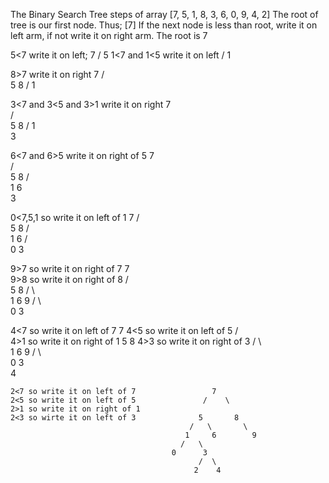 The Binary Search Tree steps of array [7, 5, 1, 8, 3, 6, 0, 9, 4, 2]
The root of tree is our first node. Thus; [7]
If the next node is less than root, write it on left arm, if not write it on right arm. 
The root is 7


5<7 write it on left;                   7
                                      /
                                     5
1<7 and 1<5 write it on left        /
                                   1
                                   
                                   
8>7 write it on right                          7
                                              / \
                                             5    8
                                            /
                                           1
                                           
3<7 and 3<5 and 3>1 write it on right            7        
                                               / \
                                              5   8
                                            /
                                           1
                                             \
                                              3
                                              
                                              
                                              
 6<7 and 6>5 write it on right of 5            7        
                                               / \
                                              5   8
                                            /  \
                                           1     6
                                             \
                                              3     
                                              
                                              
                                              
 0<7,5,1 so write it on left of 1               7
                                               / \
                                              5   8
                                            /   \
                                           1     6 
                                         /   \
                                        0     3 
                                        
                                        
                                      
                                                    
  9>7 so write it on right of 7                   7         
  9>8 so write it on right of 8                /    \
                                              5       8
                                            /   \       \
                                           1     6        9
                                          /   \                    
                                        0     3 
                                        
                                        
                                        
  4<7 so write it on left of 7                     7
  4<5  so write it on left of 5                 /    \
  4>1 so write it on right of 1                5       8
  4>3 so write it on right of 3              /   \       \
                                           1     6        9
                                          /   \                    
                                        0      3 
                                                 \
                                                   4
                                                   
                                                   
  
    2<7 so write it on left of 7                 7   
    2<5 so write it on left of 5               /    \
    2>1 so write it on right of 1
    2<3 so wirte it on left of 3              5       8
                                            /   \       \
                                           1     6        9
                                          /   \                    
                                        0      3 
                                              /  \
                                             2    4
  
                                                    
                                                               
                                                      
                                                     
                                                    
                                                                      
                                              
                                              
                                              
